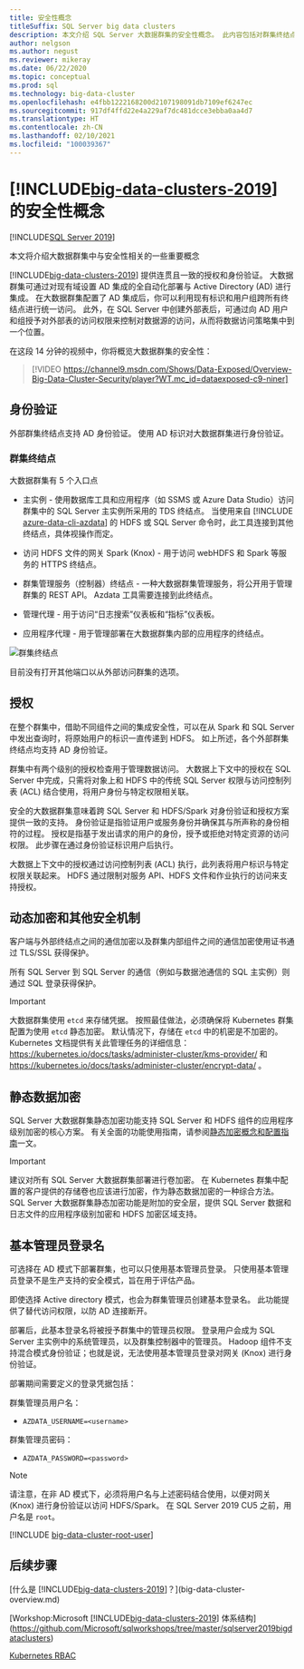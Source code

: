 ```yaml
---
title: 安全性概念
titleSuffix: SQL Server big data clusters
description: 本文介绍 SQL Server 大数据群集的安全性概念。 此内容包括对群集终结点和群集身份验证的介绍。
author: nelgson
ms.author: negust
ms.reviewer: mikeray
ms.date: 06/22/2020
ms.topic: conceptual
ms.prod: sql
ms.technology: big-data-cluster
ms.openlocfilehash: e4fbb1222168200d2107198091db7109ef6247ec
ms.sourcegitcommit: 917df4ffd22e4a229af7dc481dcce3ebba0aa4d7
ms.translationtype: HT
ms.contentlocale: zh-CN
ms.lasthandoff: 02/10/2021
ms.locfileid: "100039367"
---
```

# <a name="security-concepts-for-big-data-clusters-2019"></a>[!INCLUDE[big-data-clusters-2019](../includes/ssbigdataclusters-ss-nover.md)] 的安全性概念

[!INCLUDE[SQL Server 2019](../includes/applies-to-version/sqlserver2019.md)]

本文将介绍大数据群集中与安全性相关的一些重要概念

[!INCLUDE[big-data-clusters-2019](../includes/ssbigdataclusters-ss-nover.md)] 提供连贯且一致的授权和身份验证。 大数据群集可通过对现有域设置 AD 集成的全自动化部署与 Active Directory (AD) 进行集成。 在大数据群集配置了 AD 集成后，你可以利用现有标识和用户组跨所有终结点进行统一访问。 此外，在 SQL Server 中创建外部表后，可通过向 AD 用户和组授予对外部表的访问权限来控制对数据源的访问，从而将数据访问策略集中到一个位置。

在这段 14 分钟的视频中，你将概览大数据群集的安全性：

> [!VIDEO https://channel9.msdn.com/Shows/Data-Exposed/Overview-Big-Data-Cluster-Security/player?WT.mc_id=dataexposed-c9-niner]


## <a name="authentication"></a>身份验证

外部群集终结点支持 AD 身份验证。 使用 AD 标识对大数据群集进行身份验证。

### <a name="cluster-endpoints"></a>群集终结点

大数据群集有 5 个入口点

* 主实例 - 使用数据库工具和应用程序（如 SSMS 或 Azure Data Studio）访问群集中的 SQL Server 主实例所采用的 TDS 终结点。 当使用来自 [!INCLUDE [azure-data-cli-azdata](../includes/azure-data-cli-azdata.md)] 的 HDFS 或 SQL Server 命令时，此工具连接到其他终结点，具体视操作而定。

* 访问 HDFS 文件的网关 Spark (Knox) - 用于访问 webHDFS 和 Spark 等服务的 HTTPS 终结点。

* 群集管理服务（控制器）终结点 - 一种大数据群集管理服务，将公开用于管理群集的 REST API。 Azdata 工具需要连接到此终结点。

* 管理代理 - 用于访问“日志搜索”仪表板和“指标”仪表板。

* 应用程序代理 - 用于管理部署在大数据群集内部的应用程序的终结点。

![群集终结点](media/concept-security/cluster_endpoints.png)

目前没有打开其他端口以从外部访问群集的选项。

## <a name="authorization"></a>授权

在整个群集中，借助不同组件之间的集成安全性，可以在从 Spark 和 SQL Server 中发出查询时，将原始用户的标识一直传递到 HDFS。 如上所述，各个外部群集终结点均支持 AD 身份验证。

群集中有两个级别的授权检查用于管理数据访问。 大数据上下文中的授权在 SQL Server 中完成，只需将对象上和 HDFS 中的传统 SQL Server 权限与访问控制列表 (ACL) 结合使用，将用户身份与特定权限相关联。

安全的大数据群集意味着跨 SQL Server 和 HDFS/Spark 对身份验证和授权方案提供一致的支持。 身份验证是指验证用户或服务身份并确保其与所声称的身份相符的过程。 授权是指基于发出请求的用户的身份，授予或拒绝对特定资源的访问权限。 此步骤在通过身份验证标识用户后执行。

大数据上下文中的授权通过访问控制列表 (ACL) 执行，此列表将用户标识与特定权限关联起来。 HDFS 通过限制对服务 API、HDFS 文件和作业执行的访问来支持授权。

## <a name="encryption-in-flight-and-other-security-mechanisms"></a>动态加密和其他安全机制

客户端与外部终结点之间的通信加密以及群集内部组件之间的通信加密使用证书通过 TLS/SSL 获得保护。

所有 SQL Server 到 SQL Server 的通信（例如与数据池通信的 SQL 主实例）则通过 SQL 登录获得保护。

> [!IMPORTANT]
>  大数据群集使用 `etcd` 来存储凭据。 按照最佳做法，必须确保将 Kubernetes 群集配置为使用 `etcd` 静态加密。 默认情况下，存储在 `etcd` 中的机密是不加密的。 Kubernetes 文档提供有关此管理任务的详细信息： https://kubernetes.io/docs/tasks/administer-cluster/kms-provider/ 和 https://kubernetes.io/docs/tasks/administer-cluster/encrypt-data/ 。

## <a name="data-encryption-at-rest"></a>静态数据加密

SQL Server 大数据群集静态加密功能支持 SQL Server 和 HDFS 组件的应用程序级别加密的核心方案。 有关全面的功能使用指南，请参阅[静态加密概念和配置指南](encryption-at-rest-concepts-and-configuration.md)一文。

> [!IMPORTANT]
> 建议对所有 SQL Server 大数据群集部署进行卷加密。 在 Kubernetes 群集中配置的客户提供的存储卷也应该进行加密，作为静态数据加密的一种综合方法。 SQL Server 大数据群集静态加密功能是附加的安全层，提供 SQL Server 数据和日志文件的应用程序级别加密和 HDFS 加密区域支持。


## <a name="basic-administrator-login"></a>基本管理员登录名

可选择在 AD 模式下部署群集，也可以只使用基本管理员登录。 只使用基本管理员登录不是生产支持的安全模式，旨在用于评估产品。

即使选择 Active directory 模式，也会为群集管理员创建基本登录名。 此功能提供了替代访问权限，以防 AD 连接断开。

部署后，此基本登录名将被授予群集中的管理员权限。 登录用户会成为 SQL Server 主实例中的系统管理员，以及群集控制器中的管理员。
Hadoop 组件不支持混合模式身份验证；也就是说，无法使用基本管理员登录对网关 (Knox) 进行身份验证。

部署期间需要定义的登录凭据包括：

群集管理员用户名：

 + `AZDATA_USERNAME=<username>`

群集管理员密码：  
 + `AZDATA_PASSWORD=<password>`

> [!NOTE]
> 请注意，在非 AD 模式下，必须将用户名与上述密码结合使用，以便对网关 (Knox) 进行身份验证以访问 HDFS/Spark。 在 SQL Server 2019 CU5 之前，用户名是 `root`。
> 
> [!INCLUDE [big-data-cluster-root-user](../includes/big-data-cluster-root-user.md)]

## <a name="next-steps"></a>后续步骤

[什么是 [!INCLUDE[big-data-clusters-2019](../includes/ssbigdataclusters-ver15.md)]？](big-data-cluster-overview.md)

[Workshop:Microsoft [!INCLUDE[big-data-clusters-2019](../includes/ssbigdataclusters-ss-nover.md)] 体系结构](https://github.com/Microsoft/sqlworkshops/tree/master/sqlserver2019bigdataclusters)

[Kubernetes RBAC](kubernetes-rbac.md)

